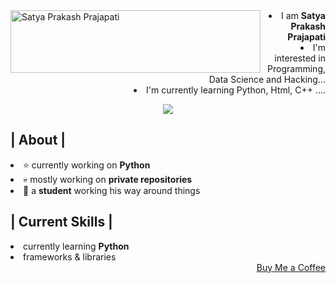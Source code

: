 <img align="left" width="400" Height="100" alt="Satya Prakash Prajapati" src="###"/>
<aside align="right">
  <li>I am <b>Satya Prakash Prajapati</b></li>
  <li>I'm interested in Programming, Data Science and Hacking...</li>
  <li>I'm currently learning Python, Html, C++ ....</li>
</aside>
<p align = center ><img src="#"> </p>
<div>
<h2> | About |</h2>
<li>⭐ currently working on <b>Python</b></li>
<li>💀 mostly working on <b>private repositories</b></li>
<li>👾 a <b>student</b> working his way around things</li>
<h2> | Current Skills | </h2>
<li>currently learning <b>Python</b></li>
<li>frameworks & libraries</li>
  <div align="right">
    <a href="https://www.buymeacoffee.com/onesatyaprakash">Buy Me a Coffee</a>
  </div>
</div>
  
